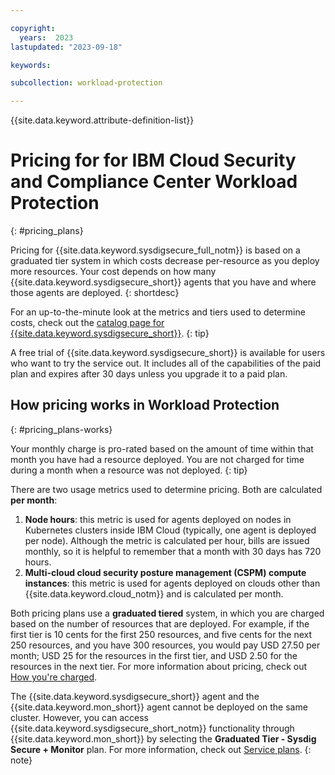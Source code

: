 ```yaml
---

copyright:
  years:  2023
lastupdated: "2023-09-18"

keywords:

subcollection: workload-protection

---
```


{{site.data.keyword.attribute-definition-list}}


# Pricing for for IBM Cloud Security and Compliance Center Workload Protection
{: #pricing_plans}

Pricing for {{site.data.keyword.sysdigsecure_full_notm}} is based on a graduated tier system in which costs decrease per-resource as you deploy more resources. Your cost depends on how many {{site.data.keyword.sysdigsecure_short}} agents that you have and where those agents are deployed.
{: shortdesc}

For an up-to-the-minute look at the metrics and tiers used to determine costs, check out the [catalog page for {{site.data.keyword.sysdigsecure_short}}](https://cloud.ibm.com/catalog/services/security-and-compliance-center-workload-protection).
{: tip}

A free trial of {{site.data.keyword.sysdigsecure_short}} is available for users who want to try the service out. It includes all of the capabilities of the paid plan and expires after 30 days unless you upgrade it to a paid plan.

## How pricing works in Workload Protection
{: #pricing_plans-works}

Your monthly charge is pro-rated based on the amount of time within that month you have had a resource deployed. You are not charged for time during a month when a resource was not deployed.
{: tip}

There are two usage metrics used to determine pricing. Both are calculated **per month**:

1. **Node hours**: this metric is used for agents deployed on nodes in Kubernetes clusters inside IBM Cloud (typically, one agent is deployed per node). Although the metric is calculated per hour, bills are issued monthly, so it is helpful to remember that a month with 30 days has 720 hours.
2. **Multi-cloud cloud security posture management (CSPM) compute instances**: this metric is used for agents deployed on clouds other than {{site.data.keyword.cloud_notm}} and is calculated per month.

Both pricing plans use a **graduated tiered** system, in which you are charged based on the number of resources that are deployed. For example, if the first tier is 10 cents for the first 250 resources, and five cents for the next 250 resources, and you have 300 resources, you would pay USD 27.50 per month; USD 25 for the resources in the first tier, and USD 2.50 for the resources in the next tier. For more information about pricing, check out [How you're charged](/docs/billing-usage?topic=billing-usage-charges).

The {{site.data.keyword.sysdigsecure_short}} agent and the {{site.data.keyword.mon_short}} agent cannot be deployed on the same cluster. However, you can access {{site.data.keyword.sysdigsecure_short_notm}} functionality through {{site.data.keyword.mon_short}} by selecting the **Graduated Tier - Sysdig Secure + Monitor** plan. For more information, check out [Service plans](/docs/monitoring?topic=monitoring-service_plans).
{: note}
